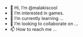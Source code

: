 - 👋 Hi, I’m @malakiscool
- 👀 I’m interested in games.
- 🌱 I’m currently learning ...
- 💞️ I’m looking to collaborate on ...
- 📫 How to reach me ...

<!---
malakiscool/malakiscool is a ✨ special ✨ repository because its `README.md` (this file) appears on your GitHub profile.
You can click the Preview link to take a look at your changes.
--->
